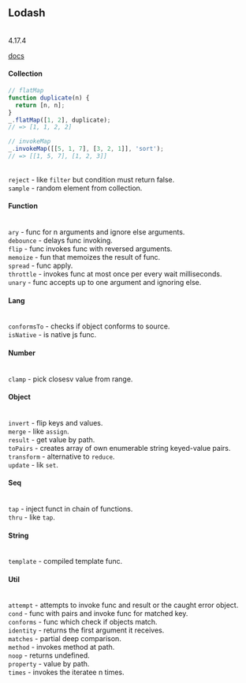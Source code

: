 Lodash
-
<br>4.17.4

[docs](https://lodash.com/docs/)

#### Collection

````js
// flatMap
function duplicate(n) {
  return [n, n];
}
_.flatMap([1, 2], duplicate);
// => [1, 1, 2, 2]

// invokeMap
_.invokeMap([[5, 1, 7], [3, 2, 1]], 'sort');
// => [[1, 5, 7], [1, 2, 3]]
````

<br>`reject` - like `filter` but condition must return false.
<br>`sample` - random element from collection.

#### Function

<br>`ary` - func for n arguments and ignore else arguments.
<br>`debounce` - delays func invoking.
<br>`flip` - func invokes func with reversed arguments.
<br>`memoize` - fun that memoizes the result of func.
<br>`spread` - func apply.
<br>`throttle` - invokes func at most once per every wait milliseconds.
<br>`unary` - func accepts up to one argument and ignoring else.

#### Lang

<br>`conformsTo` - checks if object conforms to source.
<br>`isNative` - is native js func.

#### Number

<br>`clamp` - pick closesv value from range.

#### Object

<br>`invert` - flip keys and values.
<br>`merge` - like `assign`.
<br>`result` - get value by path.
<br>`toPairs` - creates array of own enumerable string keyed-value pairs.
<br>`transform` - alternative to `reduce`.
<br>`update` - lik `set`.

#### Seq

<br>`tap` - inject funct in chain of functions.
<br>`thru` - like `tap`.

#### String

<br>`template` - compiled template func.

#### Util

<br>`attempt` - attempts to invoke func and result or the caught error object.
<br>`cond` - func with pairs and invoke func for matched key.
<br>`conforms` - func which check if objects match.
<br>`identity` - returns the first argument it receives.
<br>`matches` - partial deep comparison.
<br>`method` - invokes method at path.
<br>`noop` - returns undefined.
<br>`property` - value by path.
<br>`times` - invokes the iteratee n times.
